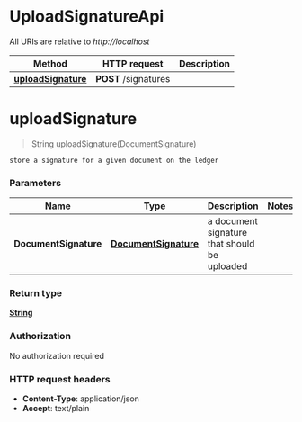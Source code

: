 # UploadSignatureApi

All URIs are relative to *http://localhost*

Method | HTTP request | Description
------------- | ------------- | -------------
[**uploadSignature**](UploadSignatureApi.md#uploadSignature) | **POST** /signatures | 


<a name="uploadSignature"></a>
# **uploadSignature**
> String uploadSignature(DocumentSignature)



    store a signature for a given document on the ledger

### Parameters

Name | Type | Description  | Notes
------------- | ------------- | ------------- | -------------
 **DocumentSignature** | [**DocumentSignature**](../Models/DocumentSignature.md)| a document signature that should be uploaded |

### Return type

[**String**](../Models/string.md)

### Authorization

No authorization required

### HTTP request headers

- **Content-Type**: application/json
- **Accept**: text/plain

